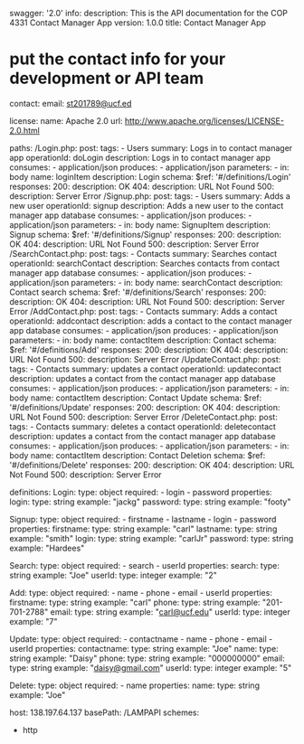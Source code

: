 swagger: '2.0'
info:
  description: This is the API documentation for the COP 4331 Contact Manager App
  version: 1.0.0
  title: Contact Manager App
  # put the contact info for your development or API team
  contact:
    email: st201789@ucf.ed

  license:
    name: Apache 2.0
    url: http://www.apache.org/licenses/LICENSE-2.0.html


paths:
  /Login.php:
    post:
      tags:
      - Users
      summary: Logs in to contact manager app
      operationId: doLogin
      description: Logs in to contact manager app
      consumes:
      - application/json
      produces:
      - application/json
      parameters:
      - in: body
        name: loginItem
        description: Login
        schema:
          $ref: '#/definitions/Login'
      responses:
        200:
          description: OK
        404:
          description: URL Not Found
        500:
          description: Server Error
  /Signup.php:
    post: 
      tags:
      - Users
      summary: Adds a new user 
      operationId: signup
      description: Adds a new user to the contact manager app database
      consumes:
      - application/json
      produces:
      - application/json
      parameters:
      - in: body
        name: SignupItem
        description: Signup
        schema:
          $ref: '#/definitions/Signup'
      responses:
        200:
          description: OK
        404:
          description: URL Not Found
        500:
          description: Server Error
  /SearchContact.php:
    post:
      tags:
      - Contacts
      summary: Searches contact
      operationId: searchContact
      description: Searches contacts from contact manager app database
      consumes:
      - application/json
      produces:
      - application/json
      parameters:
      - in: body
        name: searchContact
        description: Contact search
        schema:
          $ref: '#/definitions/Search'
      responses:
        200:
          description: OK
        404:
          description: URL Not Found
        500:
          description: Server Error
  /AddContact.php:
    post:
      tags:
      - Contacts
      summary: Adds a contact
      operationId: addcontact
      description: adds a contact to the contact manager app database 
      consumes:
      - application/json
      produces:
      - application/json
      parameters:
      - in: body
        name: contactItem
        description: Contact
        schema:
          $ref: '#/definitions/Add'
      responses:
        200: 
          description: OK
        404:
          description: URL Not Found
        500:
          description: Server Error
  /UpdateContact.php:
    post:
      tags:
      - Contacts
      summary: updates a contact
      operationId: updatecontact
      description: updates a contact from the contact manager app database 
      consumes:
      - application/json
      produces:
      - application/json
      parameters:
      - in: body
        name: contactItem
        description: Contact Update
        schema:
          $ref: '#/definitions/Update'
      responses:
        200: 
          description: OK
        404:
          description: URL Not Found
        500:
          description: Server Error
  /DeleteContact.php:
    post:
      tags:
      - Contacts
      summary: deletes a contact
      operationId: deletecontact
      description: updates a contact from the contact manager app database 
      consumes:
      - application/json
      produces:
      - application/json
      parameters:
      - in: body
        name: contactItem
        description: Contact Deletion
        schema:
          $ref: '#/definitions/Delete'
      responses:
        200: 
          description: OK
        404:
          description: URL Not Found
        500:
          description: Server Error
          
definitions:
  Login:
    type: object
    required:
    - login
    - password
    properties:
      login:
        type: string
        example: "jackg"
      password:
        type: string
        example: "footy"
    
  Signup:
    type: object
    required:
    - firstname
    - lastname
    - login
    - password
    properties:
      firstname:
        type: string 
        example: "carl"
      lastname:
        type: string 
        example: "smith"
      login:
        type: string
        example: "carlJr"
      password:
        type: string
        example: "Hardees"
        
  Search:
    type: object
    required:
    - search
    - userId
    properties:
      search:
        type: string
        example: "Joe"
      userId:
        type: integer
        example: "2"
        
  Add:
    type: object
    required:
    - name
    - phone
    - email
    - userId
    properties:
      firstname:
        type: string 
        example: "carl"
      phone:
        type: string
        example: "201-701-2788"
      email:
        type: string
        example: "carl@ucf.edu"
      userId:
        type: integer
        example: "7"
  
  Update:
    type: object
    required:
    - contactname
    - name
    - phone
    - email
    - userId
    properties:
      contactname:
        type: string
        example: "Joe"
      name:
        type: string
        example: "Daisy"
      phone:
        type: string
        example: "000000000"
      email:
        type: string
        example: "daisy@gmail.com"
      userId:
        type: integer
        example: "5"
  
  Delete:
    type: object
    required:
    - name
    properties:
      name:
        type: string
        example: "Joe"
        
host: 138.197.64.137
basePath: /LAMPAPI
schemes:
- http
